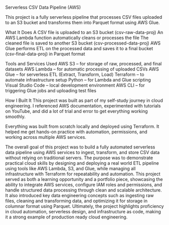 Serverless CSV Data Pipeline (AWS)

This project is a fully serverless pipeline that processes CSV files uploaded to an S3 bucket and transforms them into Parquet format using AWS Glue.

What It Does
A CSV file is uploaded to an S3 bucket (csv-raw-data-proj)
An AWS Lambda function automatically cleans or processes the file
The cleaned file is saved to another S3 bucket (csv-processed-data-proj)
AWS Glue performs ETL on the processed data and saves it to a final bucket (csv-final-data-proj) in Parquet format

Tools and Services Used
AWS S3 – for storage of raw, processed, and final datasets
AWS Lambda – for automatic processing of uploaded CSVs
AWS Glue – for serverless ETL (Extract, Transform, Load)
Terraform – to automate infrastructure setup
Python – for Lambda and Glue scripting
Visual Studio Code – local development environment
AWS CLI – for triggering Glue jobs and uploading test files

How I Built It
This project was built as part of my self-study journey in cloud engineering. I referenced AWS documentation, experimented with tutorials on YouTube, and did a lot of trial and error to get everything working smoothly.

Everything was built from scratch locally and deployed using Terraform. It helped me get hands-on practice with automation, permissions, and working across multiple AWS services.

The overall goal of this project was to build a fully automated serverless data pipeline using AWS services to ingest, transform, and store CSV data without relying on traditional servers. The purpose was to demonstrate practical cloud skills by designing and deploying a real world ETL pipeline using tools like AWS Lambda, S3, and Glue, while managing all infrastructure with Terraform for repeatability and automation. This project served as both a learning opportunity and a portfolio piece, showcasing the ability to integrate AWS services, configure IAM roles and permissions, and handle structured data processing through clean and scalable architecture. It also introduced key data engineering concepts such as ingesting raw files, cleaning and transforming data, and optimizing it for storage in columnar format using Parquet. Ultimately, the project highlights proficiency in cloud automation, serverless design, and infrastructure as code, making it a strong example of production ready cloud engineering.
